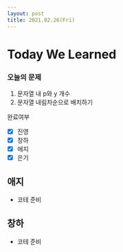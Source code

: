 ```yaml
---
layout: post
title: 2021.02.26(Fri)
---
```


# Today We Learned

###  오늘의 문제

1. 문자열 내 p와 y 개수
2. 문자열 내림차순으로 배치하기

완료여부  
- [x] 진영 
- [x] 창하
- [x] 애지 
- [x] 은기

## 애지
- 코테 준비

## 창하
- 코테 준비
